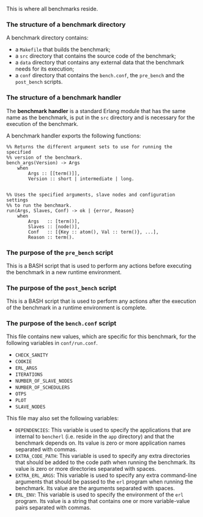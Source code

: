 This is where all benchmarks reside.

### The structure of a benchmark directory ###

A benchmark directory contains:

* a `Makefile` that builds the benchmark;
* a `src` directory that contains the source code of the benchmark;
* a `data` directory that contains any external data that the benchmark needs for its execution;
* a `conf` directory that contains the `bench.conf`, the `pre_bench` and the `post_bench` scripts.

### The structure of a benchmark handler ###

The **benchmark handler** is a standard Erlang module that has the same name 
as the benchmark, is put in the `src` directory and is necessary for the 
execution of the benchmark.

A benchmark handler exports the following functions:

	%% Returns the different argument sets to use for running the specified
	%% version of the benchmark.
	bench_args(Version) -> Args
  		when
    		Args :: [[term()]],
    		Version :: short | intermediate | long.


	%% Uses the specified arguments, slave nodes and configuration settings
	%% to run the benchmark.
	run(Args, Slaves, Conf) -> ok | {error, Reason}
		when
			Args   :: [term()],
    		Slaves :: [node()],
    		Conf   :: [{Key :: atom(), Val :: term()}, ...],
    		Reason :: term().

### The purpose of the `pre_bench` script ###

This is a BASH script that is used to perform any actions before executing the 
benchmark in a new runtime environment.

### The purpose of the `post_bench` script ###

This is a BASH script that is used to perform any actions after the execution of
the benchmark in a runtime environment is complete.

### The purpose of the `bench.conf` script ###

This file contains new values, which are specific for this benchmark, for the 
following variables in `conf/run.conf`.
* `CHECK_SANITY`
* `COOKIE`
* `ERL_ARGS`
* `ITERATIONS`
* `NUMBER_OF_SLAVE_NODES`
* `NUMBER_OF_SCHEDULERS`
* `OTPS`
* `PLOT`
* `SLAVE_NODES`

This file may also set the following variables:
* `DEPENDENCIES`: This variable is used to specify the applications that are internal to `bencherl` (i.e. reside in the `app` directory) and that the benchmark depends on. Its value is zero or more application names separated with commas.
* `EXTRA_CODE_PATH`: This variable is used to specify any extra directories that should be added to the code path when running the benchmark. Its value is zero or more directories separated with spaces.
* `EXTRA_ERL_ARGS`: This variable is used to specify any extra command-line arguments that should be passed to the `erl` program when running the benchmark. Its value are the arguments separated with spaces.
* `ERL_ENV`: This variable is used to specify the environment of the `erl` program. Its value is a string that contains one or more variable-value pairs separated with commas.
